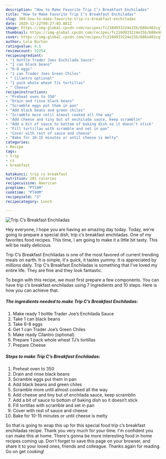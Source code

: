 ```yaml
---
description: "How to Make Favorite Trip C’s Breakfast Enchiladas"
title: "How to Make Favorite Trip C’s Breakfast Enchiladas"
slug: 369-how-to-make-favorite-trip-cs-breakfast-enchiladas
date: 2020-12-22T08:27:03.881Z
image: https://img-global.cpcdn.com/recipes/fc210d933224e15b/680x482cq70/trip-cs-breakfast-enchiladas-recipe-main-photo.jpg
thumbnail: https://img-global.cpcdn.com/recipes/fc210d933224e15b/680x482cq70/trip-cs-breakfast-enchiladas-recipe-main-photo.jpg
cover: https://img-global.cpcdn.com/recipes/fc210d933224e15b/680x482cq70/trip-cs-breakfast-enchiladas-recipe-main-photo.jpg
author: Lola Barton
ratingvalue: 4.5
reviewcount: 32254
recipeingredient:
- "1 bottle Trader Joes Enchilada Sauce"
- "1 can black beans"
- "6-8 eggs"
- "1 can Trader Joes Green Chiles"
- " Cilantro optional"
- "1 pack whole wheat TJs tortillas"
- " Cheese"
recipeinstructions:
- "Preheat oven to 350"
- "Drain and rinse black beans"
- "Scramble eggs put them in pan"
- "Add black beans and green chiles"
- "Scramble more until almost cooked all the way"
- "Add cheese and tiny but of enchilada sauce, keep scramblin"
- "Add a bit of sauce to bottom of baking dish so it doesn’t stick"
- "Fill tortillas with scramble and set in pan"
- "Cover with rest of sauce and cheese"
- "Bake for 10-15 minutes or until cheese is melty"
categories:
- Recipe
tags:
- trip
- cs
- breakfast

katakunci: trip cs breakfast 
nutrition: 281 calories
recipecuisine: American
preptime: "PT14M"
cooktime: "PT40M"
recipeyield: "3"
recipecategory: Lunch

---
```



![Trip C’s Breakfast Enchiladas](https://img-global.cpcdn.com/recipes/fc210d933224e15b/680x482cq70/trip-cs-breakfast-enchiladas-recipe-main-photo.jpg)

Hey everyone, I hope you are having an amazing day today. Today, we're going to prepare a special dish, trip c’s breakfast enchiladas. One of my favorites food recipes. This time, I am going to make it a little bit tasty. This will be really delicious.

Trip C’s Breakfast Enchiladas is one of the most favored of current trending meals on earth. It is simple, it's quick, it tastes yummy. It is appreciated by millions daily. Trip C’s Breakfast Enchiladas is something that I've loved my entire life. They are fine and they look fantastic.




To begin with this recipe, we must first prepare a few components. You can have trip c’s breakfast enchiladas using 7 ingredients and 10 steps. Here is how you can achieve that.

<!--inarticleads1-->

##### The ingredients needed to make Trip C’s Breakfast Enchiladas:

1. Make ready 1 bottle Trader Joe’s Enchilada Sauce
1. Take 1 can black beans
1. Take 6-8 eggs
1. Get 1 can Trader Joe’s Green Chiles
1. Make ready  Cilantro (optional)
1. Prepare 1 pack whole wheat TJ’s tortillas
1. Prepare  Cheese




<!--inarticleads2-->

##### Steps to make Trip C’s Breakfast Enchiladas:

1. Preheat oven to 350
1. Drain and rinse black beans
1. Scramble eggs put them in pan
1. Add black beans and green chiles
1. Scramble more until almost cooked all the way
1. Add cheese and tiny but of enchilada sauce, keep scramblin
1. Add a bit of sauce to bottom of baking dish so it doesn’t stick
1. Fill tortillas with scramble and set in pan
1. Cover with rest of sauce and cheese
1. Bake for 10-15 minutes or until cheese is melty




So that is going to wrap this up for this special food trip c’s breakfast enchiladas recipe. Thank you very much for your time. I'm confident you can make this at home. There's gonna be more interesting food in home recipes coming up. Don't forget to save this page on your browser, and share it to your loved ones, friends and colleague. Thanks again for reading. Go on get cooking!
